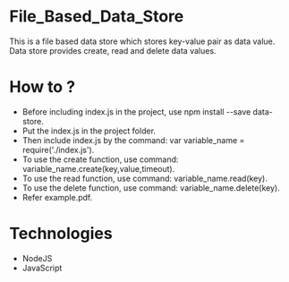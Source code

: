 # File_Based_Data_Store
This is a file based data store which stores key-value pair as data value. Data store provides create, read and delete data values.

# How to ?
* Before including index.js in the project, use npm install --save data-store.
* Put the index.js in the project folder.
* Then include index.js by the command: var variable_name = require('./index.js'). 
* To use the create function, use command: variable_name.create(key,value,timeout).
* To use the read function, use command: variable_name.read(key).
* To use the delete function, use command: variable_name.delete(key).
* Refer example.pdf.

# Technologies
* NodeJS
* JavaScript
